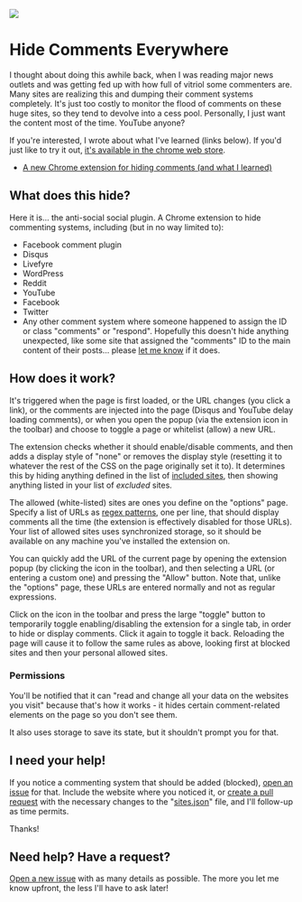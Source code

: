 ![](https://grantwinney.com/content/images/2017/10/Hide-Comments-Everywhere.jpg)

# Hide Comments Everywhere

I thought about doing this awhile back, when I was reading major news outlets and was getting fed up with how full of vitriol some commenters are. Many sites are realizing this and dumping their comment systems completely. It's just too costly to monitor the flood of comments on these huge sites, so they tend to devolve into a cess pool. Personally, I just want the content most of the time. YouTube anyone?

If you're interested, I wrote about what I've learned (links below). If you'd just like to try it out, [it's available in the chrome web store](https://chrome.google.com/webstore/detail/hide-comments/bmhkdngdngchlneelllmdennfpmepbnc).

* [A new Chrome extension for hiding comments (and what I learned)](https://grantwinney.com/a-new-chrome-extension-for-hiding-comments/)

## What does this hide?

Here it is... the anti-social social plugin. A Chrome extension to hide commenting systems, including (but in no way limited to):

* Facebook comment plugin
* Disqus
* Livefyre
* WordPress
* Reddit
* YouTube
* Facebook
* Twitter
* Any other comment system where someone happened to assign the ID or class "comments" or "respond". Hopefully this doesn't hide anything unexpected, like some site that assigned the "comments" ID to the main content of their posts... please [let me know](https://github.com/grantwinney/chrome-extension-block-comments/issues/new) if it does.

## How does it work?

It's triggered when the page is first loaded, or the URL changes (you click a link), or the comments are injected into the page (Disqus and YouTube delay loading comments), or when you open the popup (via the extension icon in the toolbar) and choose to toggle a page or whitelist (allow) a new URL.

The extension checks whether it should enable/disable comments, and then adds a display style of "none" or removes the display style (resetting it to whatever the rest of the CSS on the page originally set it to). It determines this by hiding anything defined in the list of [included sites](https://raw.githubusercontent.com/grantwinney/hide-comments-in-chrome-sites/master/sites.json), then showing anything listed in your list of *excluded* sites.

The allowed (white-listed) sites are ones you define on the "options" page. Specify a list of URLs as [regex patterns](https://developer.mozilla.org/en-US/docs/Web/JavaScript/Guide/Regular_Expressions), one per line, that should display comments all the time (the extension is effectively disabled for those URLs). Your list of allowed sites uses synchronized storage, so it should be available on any machine you've installed the extension on.

You can quickly add the URL of the current page by opening the extension popup (by clicking the icon in the toolbar), and then selecting a URL (or entering a custom one) and pressing the "Allow" button. Note that, unlike the "options" page, these URLs are entered normally and not as regular expressions.

Click on the icon in the toolbar and press the large "toggle" button to temporarily toggle enabling/disabling the extension for a single tab, in order to hide or display comments. Click it again to toggle it back. Reloading the page will cause it to follow the same rules as above, looking first at blocked sites and then your personal allowed sites.

### Permissions

You'll be notified that it can "read and change all your data on the websites you visit" because that's how it works - it hides certain comment-related elements on the page so you don't see them.

It also uses storage to save its state, but it shouldn't prompt you for that.

## I need your help!

If you notice a commenting system that should be added (blocked), [open an issue](https://github.com/grantwinney/hide-comments-in-chrome-sites/issues/new) for that. Include the website where you noticed it, or [create a pull request](https://github.com/grantwinney/hide-comments-in-chrome-sites/pulls) with the necessary changes to the "[sites.json](https://github.com/grantwinney/hide-comments-in-chrome-sites/blob/master/sites.json)" file, and I'll follow-up as time permits.

Thanks!

## Need help? Have a request?

[Open a new issue](https://github.com/grantwinney/hide-comments-in-chrome/issues/new) with as many details as possible. The more you let me know upfront, the less I'll have to ask later!
